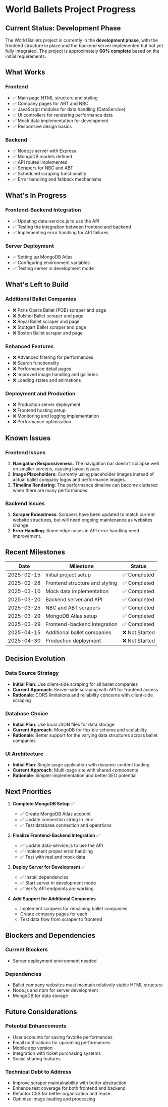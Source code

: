 # World Ballets Project Progress

## Current Status: Development Phase

The World Ballets project is currently in the **development phase**, with the frontend structure in place and the backend server implemented but not yet fully integrated. The project is approximately **60% complete** based on the initial requirements.

## What Works

### Frontend
- ✅ Main page HTML structure and styling
- ✅ Company pages for ABT and NBC
- ✅ JavaScript modules for data handling (DataService)
- ✅ UI controllers for rendering performance data
- ✅ Mock data implementation for development
- ✅ Responsive design basics

### Backend
- ✅ Node.js server with Express
- ✅ MongoDB models defined
- ✅ API routes implemented
- ✅ Scrapers for NBC and ABT
- ✅ Scheduled scraping functionality
- ✅ Error handling and fallback mechanisms

## What's In Progress

### Frontend-Backend Integration
- ✅ Updating data-service.js to use the API
- ✅ Testing the integration between frontend and backend
- ✅ Implementing error handling for API failures

### Server Deployment
- ✅ Setting up MongoDB Atlas
- ✅ Configuring environment variables
- ✅ Testing server in development mode

## What's Left to Build

### Additional Ballet Companies
- ❌ Paris Opera Ballet (POB) scraper and page
- ❌ Bolshoi Ballet scraper and page
- ❌ Royal Ballet scraper and page
- ❌ Stuttgart Ballet scraper and page
- ❌ Boston Ballet scraper and page

### Enhanced Features
- ❌ Advanced filtering for performances
- ❌ Search functionality
- ❌ Performance detail pages
- ❌ Improved image handling and galleries
- ❌ Loading states and animations

### Deployment and Production
- ❌ Production server deployment
- ❌ Frontend hosting setup
- ❌ Monitoring and logging implementation
- ❌ Performance optimization

## Known Issues

### Frontend Issues
1. **Navigation Responsiveness**: The navigation bar doesn't collapse well on smaller screens, causing layout issues.
2. **Image Placeholders**: Currently using placeholder images instead of actual ballet company logos and performance images.
3. **Timeline Rendering**: The performance timeline can become cluttered when there are many performances.

### Backend Issues
1. **Scraper Robustness**: Scrapers have been updated to match current website structures, but will need ongoing maintenance as websites change.
2. **Error Handling**: Some edge cases in API error handling need improvement.

## Recent Milestones

| Date | Milestone | Status |
|------|-----------|--------|
| 2025-02-15 | Initial project setup | ✅ Completed |
| 2025-02-28 | Frontend structure and styling | ✅ Completed |
| 2025-03-10 | Mock data implementation | ✅ Completed |
| 2025-03-20 | Backend server and API | ✅ Completed |
| 2025-03-25 | NBC and ABT scrapers | ✅ Completed |
| 2025-03-29 | MongoDB Atlas setup | ✅ Completed |
| 2025-03-29 | Frontend-backend integration | ✅ Completed |
| 2025-04-15 | Additional ballet companies | ❌ Not Started |
| 2025-04-30 | Production deployment | ❌ Not Started |

## Decision Evolution

### Data Source Strategy
- **Initial Plan**: Use client-side scraping for all ballet companies
- **Current Approach**: Server-side scraping with API for frontend access
- **Rationale**: CORS limitations and reliability concerns with client-side scraping

### Database Choice
- **Initial Plan**: Use local JSON files for data storage
- **Current Approach**: MongoDB for flexible schema and scalability
- **Rationale**: Better support for the varying data structures across ballet companies

### UI Architecture
- **Initial Plan**: Single-page application with dynamic content loading
- **Current Approach**: Multi-page site with shared components
- **Rationale**: Simpler implementation and better SEO potential

## Next Priorities

1. **Complete MongoDB Setup** ✅
   - ✅ Create MongoDB Atlas account
   - ✅ Update connection string in .env
   - ✅ Test database connection and operations

2. **Finalize Frontend-Backend Integration** ✅
   - ✅ Update data-service.js to use the API
   - ✅ Implement proper error handling
   - ✅ Test with real and mock data

3. **Deploy Server for Development** ✅
   - ✅ Install dependencies
   - ✅ Start server in development mode
   - ✅ Verify API endpoints are working

4. **Add Support for Additional Companies**
   - Implement scrapers for remaining ballet companies
   - Create company pages for each
   - Test data flow from scraper to frontend

## Blockers and Dependencies

### Current Blockers
- Server deployment environment needed

### Dependencies
- Ballet company websites must maintain relatively stable HTML structure
- Node.js and npm for server development
- MongoDB for data storage

## Future Considerations

### Potential Enhancements
- User accounts for saving favorite performances
- Email notifications for upcoming performances
- Mobile app version
- Integration with ticket purchasing systems
- Social sharing features

### Technical Debt to Address
- Improve scraper maintainability with better abstraction
- Enhance test coverage for both frontend and backend
- Refactor CSS for better organization and reuse
- Optimize image loading and processing
